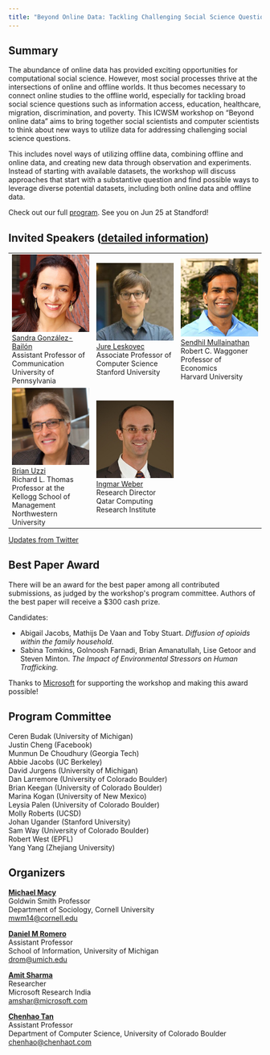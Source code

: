 ```yaml
---
title: "Beyond Online Data: Tackling Challenging Social Science Questions"
---
```




## Summary
The abundance of online data has provided exciting opportunities for computational social science. However, most social processes thrive at the intersections of online and offline worlds. It thus becomes necessary to connect online studies to the offline world, especially for tackling broad social science questions such as information access, education, healthcare, migration, discrimination, and poverty. This ICWSM workshop on “Beyond online data” aims to bring together social scientists and computer scientists to think about new ways to utilize data for addressing challenging social science questions. 

This includes novel ways of utilizing offline data, combining offline and online data, and creating new data through observation and experiments. Instead of starting with available datasets, the workshop will discuss approaches that start with a substantive question and find possible ways to leverage diverse potential datasets, including both online data and offline data.

Check out our full [program](/program/). See you on Jun 25 at Standford!

## Invited Speakers ([detailed information](/talks/))

<table class="custom">
<tr>
<td width="33%">
<img class="circular--square" src="/images/sandra.jpg" /><br>
<a href="https://www.asc.upenn.edu/node/648">Sandra González-Bailón</a><br> 
Assistant Professor of Communication<br>  
University of Pennsylvania
</td>
<td width="33%">
<img class="circular--square" src="/images/jure.jpg" /><br>
<a href="https://cs.stanford.edu/~jure/">Jure Leskovec</a><br>   
Associate Professor of Computer Science<br>     
Stanford University
</td>
<td width="33%">
<img class="circular--square" src="/images/sendhil.jpg" /><br>
<a href="https://scholar.harvard.edu/sendhil/home">Sendhil Mullainathan</a><br>
Robert C. Waggoner Professor of Economics<br>  
Harvard University
</td>
</tr>
<tr>
<td width="33%">
<img class="circular--square" src="/images/brian.png" /><br>
<a href="http://www.kellogg.northwestern.edu/faculty/uzzi/htm/">Brian Uzzi</a><br>
Richard L. Thomas Professor at the Kellogg School of Management<br>
Northwestern University
</td>
<td width="33%">
<img class="circular--square" src="/images/ingmar.jpg" /><br>
<a href="http://www.qcri.qa/our-people/bio?pid=67&name=IngmarWeber">Ingmar Weber</a><br>
Research Director<br>
Qatar Computing Research Institute
</td>
<td width="33%"></td>
</tr>
</table>

<a class="twitter-timeline" data-width="500" data-height="300" href="https://twitter.com/beyondonlinedat?ref_src=twsrc%5Etfw">Updates from Twitter</a> <script async src="https://platform.twitter.com/widgets.js" charset="utf-8"></script>

## Best Paper Award
There will be an award for the best paper among all contributed submissions, as
judged by the workshop's program committee.
Authors of the best paper will receive a $300 cash prize. 

Candidates: 

* Abigail Jacobs, Mathijs De Vaan and Toby Stuart. _Diffusion of opioids within the family household._
* Sabina Tomkins, Golnoosh Farnadi, Brian Amanatullah, Lise Getoor and Steven Minton. _The Impact of Environmental Stressors on Human Trafficking._

Thanks to <a href="https://www.microsoft.com/en-us/research/" target="_blank">Microsoft</a> for supporting the workshop and making this award possible!

## Program Committee
Ceren Budak (University of Michigan)   
Justin Cheng (Facebook)    
Munmun De Choudhury (Georgia Tech)    
Abbie Jacobs (UC Berkeley)   
David Jurgens (University of Michigan)  
Dan Larremore (University of Colorado Boulder)    
Brian Keegan (University of Colorado Boulder)   
Marina Kogan (University of New Mexico)   
Leysia Palen (University of Colorado Boulder)    
Molly Roberts (UCSD)    
Johan Ugander (Stanford University)   
Sam Way (University of Colorado Boulder)   
Robert West (EPFL)   
Yang Yang (Zhejiang University)

## Organizers
**[Michael Macy](http://infosci.cornell.edu/faculty/michael-macy)**  
Goldwin Smith Professor  
Department of Sociology, Cornell University  
mwm14@cornell.edu 

**[Daniel M Romero](http://www.dromero.org)**  
Assistant Professor  
School of Information, University of Michigan   
drom@umich.edu  

**[Amit Sharma](http://www.amitsharma.in)**  
Researcher  
Microsoft Research India   
amshar@microsoft.com

**[Chenhao Tan](https://chenhaot.com)**  
Assistant Professor  
Department of Computer Science, University of Colorado Boulder   
chenhao@chenhaot.com  
